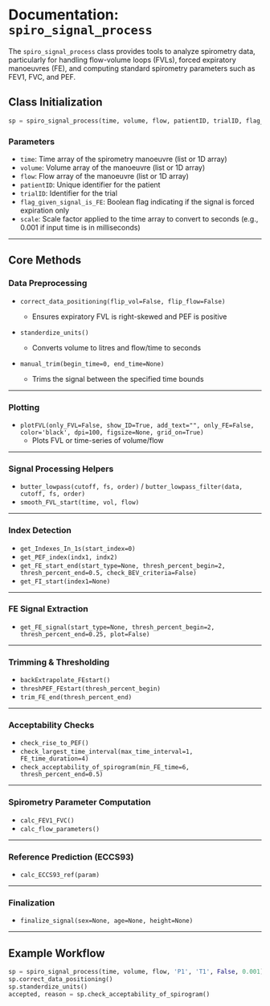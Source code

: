 # Documentation: `spiro_signal_process`

The `spiro_signal_process` class provides tools to analyze spirometry data, particularly for handling flow-volume loops (FVLs), forced expiratory manoeuvres (FE), and computing standard spirometry parameters such as FEV1, FVC, and PEF.

## Class Initialization

```python
sp = spiro_signal_process(time, volume, flow, patientID, trialID, flag_given_signal_is_FE, scale)
```

### Parameters

* `time`: Time array of the spirometry manoeuvre (list or 1D array)
* `volume`: Volume array of the manoeuvre (list or 1D array)
* `flow`: Flow array of the manoeuvre (list or 1D array)
* `patientID`: Unique identifier for the patient
* `trialID`: Identifier for the trial
* `flag_given_signal_is_FE`: Boolean flag indicating if the signal is forced expiration only
* `scale`: Scale factor applied to the time array to convert to seconds (e.g., 0.001 if input time is in milliseconds)

---
## Core Methods

### Data Preprocessing

* `correct_data_positioning(flip_vol=False, flip_flow=False)`
  * Ensures expiratory FVL is right-skewed and PEF is positive

* `standerdize_units()`
  * Converts volume to litres and flow/time to seconds

* `manual_trim(begin_time=0, end_time=None)`
  * Trims the signal between the specified time bounds

---
### Plotting

* `plotFVL(only_FVL=False, show_ID=True, add_text="", only_FE=False, color='black', dpi=100, figsize=None, grid_on=True)`
  * Plots FVL or time-series of volume/flow

---
### Signal Processing Helpers

* `butter_lowpass(cutoff, fs, order)` / `butter_lowpass_filter(data, cutoff, fs, order)`
* `smooth_FVL_start(time, vol, flow)`

---
### Index Detection

* `get_Indexes_In_1s(start_index=0)`
* `get_PEF_index(indx1, indx2)`
* `get_FE_start_end(start_type=None, thresh_percent_begin=2, thresh_percent_end=0.5, check_BEV_criteria=False)`
* `get_FI_start(index1=None)`

---
### FE Signal Extraction

* `get_FE_signal(start_type=None, thresh_percent_begin=2, thresh_percent_end=0.25, plot=False)`

---
### Trimming & Thresholding

* `backExtrapolate_FEstart()`
* `threshPEF_FEstart(thresh_percent_begin)`
* `trim_FE_end(thresh_percent_end)`

---
### Acceptability Checks

* `check_rise_to_PEF()`
* `check_largest_time_interval(max_time_interval=1, FE_time_duration=4)`
* `check_acceptability_of_spirogram(min_FE_time=6, thresh_percent_end=0.5)`

---
### Spirometry Parameter Computation

* `calc_FEV1_FVC()`
* `calc_flow_parameters()`

---
### Reference Prediction (ECCS93)

* `calc_ECCS93_ref(param)`

---
### Finalization

* `finalize_signal(sex=None, age=None, height=None)`

---
## Example Workflow

```python
sp = spiro_signal_process(time, volume, flow, 'P1', 'T1', False, 0.001)
sp.correct_data_positioning()
sp.standerdize_units()
accepted, reason = sp.check_acceptability_of_spirogram()
```